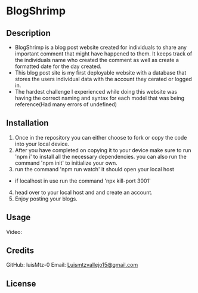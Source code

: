 # BlogShrimp

## Description

- BlogShrimp is a blog post website created for individuals to share any important comment that might have happened to them. It keeps track of the individuals name who created the comment as well as create a formatted date for the day created. 
- This blog post site is my first deployable website with a database that stores the users individual data with the account they cerated or logged in. 
- The hardest challenge I experienced while doing this website was having the correct naming and syntax for each model that was being reference(Had many errors of undefined)

## Installation 

1. Once in the repository you can either choose to fork or copy the code into your local device. 
2. After you have completed on copying it to your device make sure to run 'npm i' to install all the necessary dependencies. you can also run the command 'npm init' to initialize your own. 
3. run the command 'npm run watch' it should open your local host 
  - if localhost in use run the command 'npx kill-port 3001'
4. head over to your local host and and create an account.
5. Enjoy posting your blogs.

## Usage 

Video: 

## Credits

GitHub: luisMtz-0 
Email: Luismtzvallejo15@gmail.com

## License